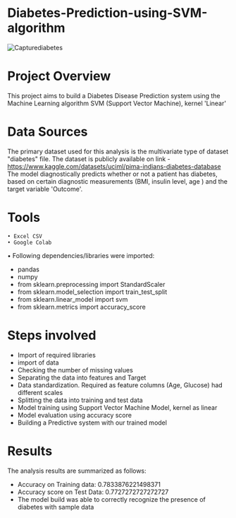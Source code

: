 # Diabetes-Prediction-using-SVM-algorithm

![Capturediabetes](https://github.com/Mona-Bhagat/Diabetes-Prediction-using-SVM-algorithm/assets/148805047/8256a2ec-8b82-4993-a2c2-dbd55022ebd5)



# Project Overview
This project aims to build a Diabetes Disease Prediction system using the Machine Learning algorithm SVM (Support Vector Machine), kernel 'Linear'

# Data Sources
The primary dataset used for this analysis is the multivariate type of dataset "diabetes" file. The dataset is publicly available on link - https://www.kaggle.com/datasets/uciml/pima-indians-diabetes-database
The model diagnostically predicts whether or not a patient has diabetes, based on certain diagnostic measurements  (BMI, insulin level, age ) and the target variable 'Outcome'. 


# Tools
	• Excel CSV
 	• Google Colab
  • Following dependencies/libraries were imported:
  * pandas
  * numpy
  * from sklearn.preprocessing import StandardScaler
  * from sklearn.model_selection import train_test_split
  * from sklearn.linear_model import svm
  * from sklearn.metrics import accuracy_score
  
# Steps involved

* Import of required libraries
* import of data
* Checking the number of missing values 
* Separating the data into features and Target
* Data standardization. Required as feature columns (Age, Glucose) had different scales
* Splitting the data into training and test data
* Model training using Support Vector Machine Model, kernel as linear
* Model evaluation using accuracy score
* Building a Predictive system with our trained model


# Results
The analysis results are summarized as follows:
* Accuracy on Training data:  0.7833876221498371
* Accuracy score on Test Data:  0.7727272727272727
* The model build was able to correctly recognize the presence of diabetes with sample data 
